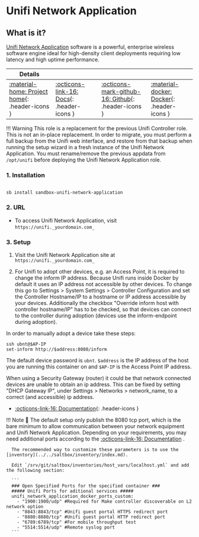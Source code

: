 # Unifi Network Application

## What is it?

[Unifi Network Application](https://www.ui.com/download/unifi/) software is a powerful, enterprise wireless software engine ideal for high-density client deployments requiring low latency and high uptime performance.

| Details     |             |             |             |
|-------------|-------------|-------------|-------------|
| [:material-home: Project home](https://www.ui.com/download/unifi/){: .header-icons } | [:octicons-link-16: Docs](https://github.com/linuxserver/docker-unifi-network-application/blob/main/README.md){: .header-icons } | [:octicons-mark-github-16: Github](https://github.com/linuxserver/docker-unifi-network-application){: .header-icons } | [:material-docker: Docker](https://hub.docker.com/r/linuxserver/unifi-network-application){: .header-icons }|

!!! Warning
    This role is a replacement for the previous Unifi Controller role. This is not an in-place replacement. In order to migrate, you must perform a full backup from the Unifi web interface, and restore from that backup when running the setup wizard in a fresh instance of the Unifi Network Application. You must rename/remove the previous appdata from `/opt/unifi` before deploying the Unifi Network Application role.

### 1. Installation

``` shell

sb install sandbox-unifi-network-application

```

### 2. URL

- To access Unifi Network Application, visit `https://unifi._yourdomain.com_`

### 3. Setup

  1. Visit the Unifi Network Application site at `https://unifi._yourdomain.com_`

  2. For Unifi to adopt other devices, e.g. an Access Point, it is required to change the inform IP address. Because Unifi runs inside Docker by default it uses an IP address not accessible by other devices. To change this go to Settings > System Settings > Controller Configuration and set the Controller Hostname/IP to a hostname or IP address accessible by your devices. Additionally the checkbox "Override inform host with controller hostname/IP" has to be checked, so that devices can connect to the controller during adoption (devices use the inform-endpoint during adoption).

  In order to manually adopt a device take these steps:

  ```shell
  ssh ubnt@$AP-IP
  set-inform http://$address:8080/inform
  ```

  The default device password is `ubnt`. `$address` is the IP address of the host you are running this container on and `$AP-IP` is the Access Point IP address.

  When using a Security Gateway (router) it could be that network connected devices are unable to obtain an ip address. This can be fixed by setting "DHCP Gateway IP", under Settings > Networks > network_name, to a correct (and accessible) ip address.

- [:octicons-link-16: Documentation](https://github.com/linuxserver/docker-unifi-network-application/blob/master/README.md){: .header-icons }

!!! Note
      📢 The default setup only publish the 8080 tcp port, which is the bare minimum to allow communication between your network equipment and Unifi Network Application.
      Depending on your requirements, you may need additional ports according to the [:octicons-link-16: Documentation](https://github.com/linuxserver/docker-unifi-network-application#parameters) .

      The recommended way to customize these parameters is to use the [inventory](../../saltbox/inventory/index.md).

      Edit `/srv/git/saltbox/inventories/host_vars/localhost.yml` and add the following section:

      ```
      ### Open Specified Ports for the specified container ###
      ##### Unifi Ports for aditional services #####
      unifi_network_application_docker_ports_custom:
        - "1900:1900/udp" #Required for Make controller discoverable on L2 network option
        - "8843:8843/tcp" #Unifi guest portal HTTPS redirect port
        - "8880:8880/tcp" #Unifi guest portal HTTP redirect port
        - "6789:6789/tcp" #For mobile throughput test
        - "5514:5514/udp" #Remote syslog port
      ```
